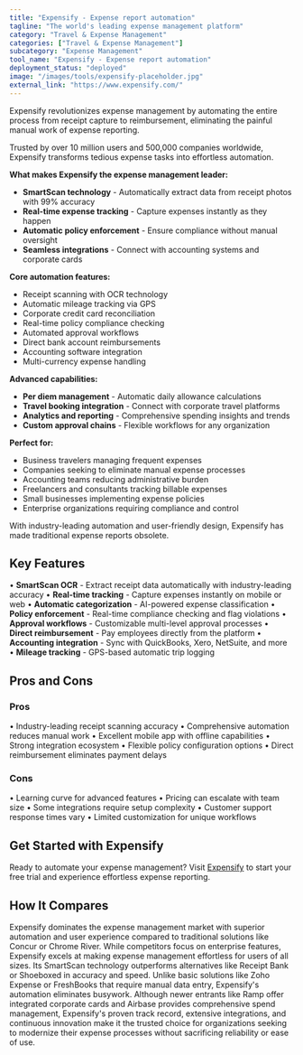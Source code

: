 ```yaml
---
title: "Expensify - Expense report automation"
tagline: "The world's leading expense management platform"
category: "Travel & Expense Management"
categories: ["Travel & Expense Management"]
subcategory: "Expense Management"
tool_name: "Expensify - Expense report automation"
deployment_status: "deployed"
image: "/images/tools/expensify-placeholder.jpg"
external_link: "https://www.expensify.com/"
---
```

Expensify revolutionizes expense management by automating the entire process from receipt capture to reimbursement, eliminating the painful manual work of expense reporting.

Trusted by over 10 million users and 500,000 companies worldwide, Expensify transforms tedious expense tasks into effortless automation.

**What makes Expensify the expense management leader:**
- **SmartScan technology** - Automatically extract data from receipt photos with 99% accuracy
- **Real-time expense tracking** - Capture expenses instantly as they happen
- **Automatic policy enforcement** - Ensure compliance without manual oversight
- **Seamless integrations** - Connect with accounting systems and corporate cards

**Core automation features:**
- Receipt scanning with OCR technology
- Automatic mileage tracking via GPS
- Corporate credit card reconciliation
- Real-time policy compliance checking
- Automated approval workflows
- Direct bank account reimbursements
- Accounting software integration
- Multi-currency expense handling

**Advanced capabilities:**
- **Per diem management** - Automatic daily allowance calculations
- **Travel booking integration** - Connect with corporate travel platforms
- **Analytics and reporting** - Comprehensive spending insights and trends
- **Custom approval chains** - Flexible workflows for any organization

**Perfect for:**
- Business travelers managing frequent expenses
- Companies seeking to eliminate manual expense processes
- Accounting teams reducing administrative burden
- Freelancers and consultants tracking billable expenses
- Small businesses implementing expense policies
- Enterprise organizations requiring compliance and control

With industry-leading automation and user-friendly design, Expensify has made traditional expense reports obsolete.

## Key Features

• **SmartScan OCR** - Extract receipt data automatically with industry-leading accuracy
• **Real-time tracking** - Capture expenses instantly on mobile or web
• **Automatic categorization** - AI-powered expense classification
• **Policy enforcement** - Real-time compliance checking and flag violations
• **Approval workflows** - Customizable multi-level approval processes
• **Direct reimbursement** - Pay employees directly from the platform
• **Accounting integration** - Sync with QuickBooks, Xero, NetSuite, and more
• **Mileage tracking** - GPS-based automatic trip logging

## Pros and Cons

### Pros
• Industry-leading receipt scanning accuracy
• Comprehensive automation reduces manual work
• Excellent mobile app with offline capabilities
• Strong integration ecosystem
• Flexible policy configuration options
• Direct reimbursement eliminates payment delays

### Cons
• Learning curve for advanced features
• Pricing can escalate with team size
• Some integrations require setup complexity
• Customer support response times vary
• Limited customization for unique workflows

## Get Started with Expensify

Ready to automate your expense management? Visit [Expensify](https://www.expensify.com/) to start your free trial and experience effortless expense reporting.

## How It Compares

Expensify dominates the expense management market with superior automation and user experience compared to traditional solutions like Concur or Chrome River. While competitors focus on enterprise features, Expensify excels at making expense management effortless for users of all sizes. Its SmartScan technology outperforms alternatives like Receipt Bank or Shoeboxed in accuracy and speed. Unlike basic solutions like Zoho Expense or FreshBooks that require manual data entry, Expensify's automation eliminates busywork. Although newer entrants like Ramp offer integrated corporate cards and Airbase provides comprehensive spend management, Expensify's proven track record, extensive integrations, and continuous innovation make it the trusted choice for organizations seeking to modernize their expense processes without sacrificing reliability or ease of use.